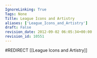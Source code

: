 ```yaml
---
IgnoreLinking: True
Tags: None
Title: League Icons and Artistry
aliases: ['League_Icons_and_Artistry']
draft: False
revision_date: 2012-09-02 06:05:34+00:00
revision_id: 10551
---
```


#REDIRECT [[League Icons and Artistry]]